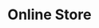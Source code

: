 ---
title: Online Store
description: Visit our online store
redirect: http://stores.ebay.com/atvpartsconnection
---